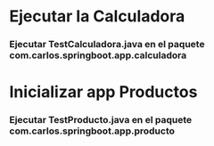 # Ejecutar la Calculadora

### Ejecutar TestCalculadora.java en el paquete **com.carlos.springboot.app.calculadora**


# Inicializar app Productos
### Ejecutar TestProducto.java en el paquete **com.carlos.springboot.app.producto**
